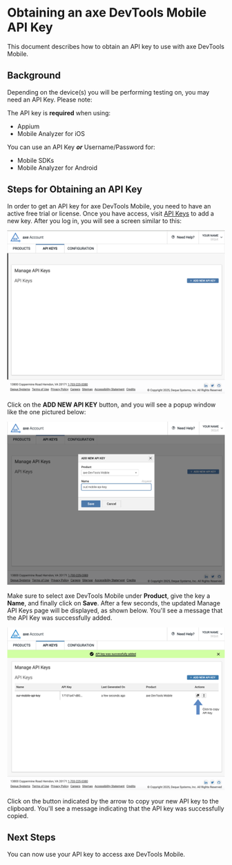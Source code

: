 # Obtaining an axe DevTools Mobile API Key

This document describes how to obtain an API key to use with axe DevTools Mobile.

## Background

Depending on the device(s) you will be performing testing on, you may need an API Key. Please note:

The API key is **required** when using:
- Appium 
- Mobile Analyzer for iOS

You can use an API Key ***or*** Username/Password for:
- Mobile SDKs
- Mobile Analyzer for Android

## Steps for Obtaining an API Key
In order to get an API key for axe DevTools Mobile, you need to have an active free trial or license. Once you have access, visit [API Keys](https://axe.deque.com/settings) to add a new key. After you log in, you will see a screen similar to this:

![A settings page for an axe Account with the option to Manage API Keys](images/api-keys.png)

Click on the **ADD NEW API KEY** button, and you will see a popup window like the one pictured below:

![screenshot of ADD NEW API KEY modal, that shows the Product as “axe Mobile”](images/add-api-key.png)

Make sure to select axe DevTools Mobile under **Product**, give the key a **Name**, and finally click on **Save**.
After a few seconds, the updated Manage API Keys page will be displayed, as shown below. You'll see a message that the API Key was successfully added.

![Success message showing that the user has added the API key. An arrow is pointing to a 'Copy' button.](images/success.png)

Click on the button indicated by the arrow to copy your new API key to the clipboard. You'll see a message indicating that the API key was successfully copied.

## Next Steps
You can now use your API key to access axe DevTools Mobile.
